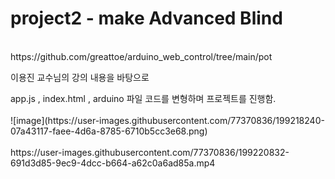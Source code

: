 # project2 - make Advanced Blind

<br>
https://github.com/greattoe/arduino_web_control/tree/main/pot
<p>이용진 교수님의 강의 내용을 바탕으로</p>
app.js , index.html , arduino 파일 코드를 변형하며 프로젝트를 진행함.
</br>
<br>
![image](https://user-images.githubusercontent.com/77370836/199218240-07a43117-faee-4d6a-8785-6710b5cc3e68.png)
</br>



<br>
https://user-images.githubusercontent.com/77370836/199220832-691d3d85-9ec9-4dcc-b664-a62c0a6ad85a.mp4
</br>



